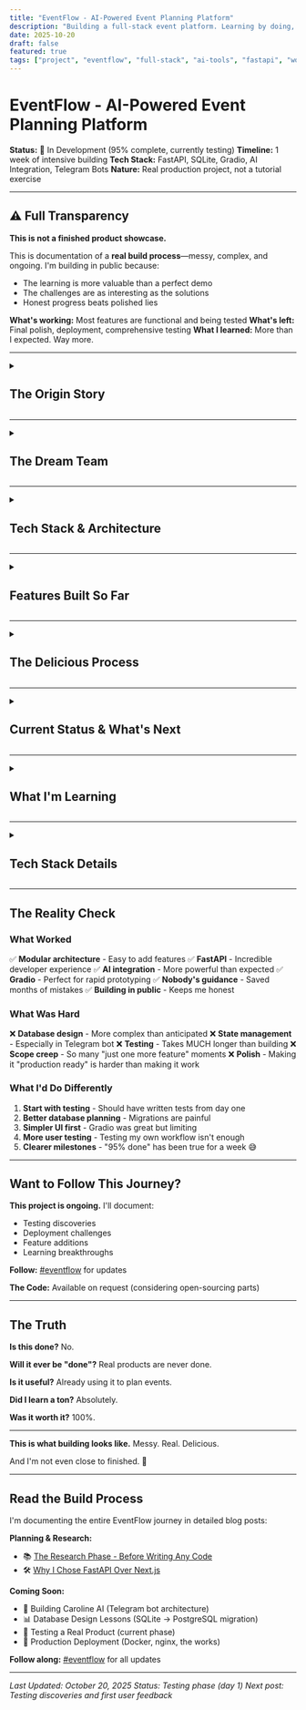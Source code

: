 ```yaml
---
title: "EventFlow - AI-Powered Event Planning Platform"
description: "Building a full-stack event platform. Learning by doing, one feature at a time."
date: 2025-10-20
draft: false
featured: true
tags: ["project", "eventflow", "full-stack", "ai-tools", "fastapi", "work-in-progress"]
---
```


# EventFlow - AI-Powered Event Planning Platform

**Status:** 🔨 In Development (95% complete, currently testing)
**Timeline:** 1 week of intensive building
**Tech Stack:** FastAPI, SQLite, Gradio, AI Integration, Telegram Bots
**Nature:** Real production project, not a tutorial exercise

---

## ⚠️ Full Transparency

**This is not a finished product showcase.**

This is documentation of a **real build process**—messy, complex, and ongoing. I'm building in public because:
- The learning is more valuable than a perfect demo
- The challenges are as interesting as the solutions
- Honest progress beats polished lies

**What's working:** Most features are functional and being tested
**What's left:** Final polish, deployment, comprehensive testing
**What I learned:** More than I expected. Way more.

---

<details>
<summary><h2 class="inline-heading">The Origin Story</h2></summary>

## How This Started

A friend asked me to help organize her wedding.

I looked at existing event planning tools. They were either:
- Too expensive
- Too complicated
- Too generic
- Not smart enough

**The moment:** "I could build something better."

After the [murder mystery game](/projects/artifactum/murder-mystery-1926/), I had the confidence. After learning FastAPI and AI integration, I had the tools.

**The decision:** Build a real event planning platform. For my friend's wedding. And for anyone else who needs it.

### The Research Phase: One Full Day Before Any Code

**The Problem I Discovered:**

Professional event planners spend **20-30 hours per event** just on guest list management. This is insane. Manual work, spreadsheets, endless emails, tracking RSVPs, dietary restrictions, plus-ones, check-ins.

**Market Analysis - What Already Exists:**

**The Expensive Ones** ($100-300/month):
- Full-featured but over-complicated
- Designed for enterprise, not flexible
- More time managing the tool than planning events

**The Simple Ones:**
- Easy but lack depth
- No AI, no automation
- Just digitized spreadsheets

**The Generic Ones:**
- Try to do everything (project management + events)
- Not specialized for event planners' workflows

**The Gap:** A tool that's **complex under the hood but simple to use** + **AI-powered to eliminate manual work**.

**The MVP Strategy - 3 Priority Levels:**

**🔴 LEVEL 1: CORE (Must Have First)**
- Event management (CRUD operations)
- Guest list with RSVP system (solve the 20-30h problem!)
- Basic dashboard

**Why Start Here:** If I solve guest list management brilliantly, planners will save 20-30 hours per event. That's the hook.

**🟡 LEVEL 2: DIFFERENTIATORS**
- Vendor management (LinkedIn-style profiles)
- Budget tracking (estimated vs real, alerts)
- Task/timeline management (deadlines, assignments)

**🟢 LEVEL 3: WOW FACTOR**
- AI-powered vendor recommendations
- Automated timeline generation
- Smart suggestions based on event type
- Chatbot for guest FAQs

**The Tech Stack Decision:**

**Path A: Next.js + Supabase**
- Pros: Popular, great tutorials, fast prototyping
- Cons: Learning React + Next.js + TypeScript from scratch
- Estimated MVP: 4-6 weeks

**Path B: FastAPI + SQLite + Gradio**
- Pros: I already know Python, FastAPI is fast, Gradio prototypes UI instantly
- Cons: Not trendy, will need to replace Gradio later
- Estimated MVP: 1-2 weeks

**My Decision:** FastAPI. Play to my strengths. Ship in 1 week, not 6 weeks. Replace Gradio with React later if needed.

**The Full Stack Chosen:**
- Backend: FastAPI + SQLAlchemy + SQLite (→ PostgreSQL for production)
- Frontend: Gradio (rapid prototyping, replace later)
- AI: Groq API (GPT-OSS-120B) + Smolagents framework
- Telegram: Python-telegram-bot for Caroline AI
- Database: SQLite with Alembic migrations (easy PostgreSQL migration)

**Research Resources Created:**
- `idea-seed.md` - Full market analysis, MVP planning, stack comparison
- `mvp-refs.md` - Technical deep dive: Smolagents patterns, FastAPI production, PostgreSQL migration, Docker deployment, authentication

**The Timeline:**
- Day 1: Research + planning with Claude
- Days 2-7: Building (shipped 95% of features)

**Read the full research process:**
- 📚 [The Research Phase - Market Analysis & Planning](/posts/eventflow-research-phase/)
- 🛠️ [Why FastAPI Over Next.js - Tech Stack Decision](/posts/eventflow-tech-stack-decision/)

### Why EventFlow?

Event planning is:
- **Complex enough** to be interesting
- **Simple enough** to understand
- **Real-world** useful (I actually need this)
- **AI-friendly** (lots of opportunities for smart features)

Perfect learning project.

</details>

---

<details>
<summary><h2 class="inline-heading">The Dream Team</h2></summary>

## Building This Wasn't Solo Work

### Nobody: The Architecture Guru 💙

**Nobody was crucial to this project.** I had:
- The idea
- The energy
- The determination to build it properly

**But I didn't have:**
- Deep knowledge of FastAPI architecture
- Understanding of which tools to use (open source vs paid)
- Database design expertise
- Telegram bot implementation patterns
- Production deployment best practices

**Nobody provided:**
- Initial architecture guidance
- Tool recommendations and comparisons
- Database schema design help
- Best practices I would have missed
- Real-world production insights

**Critical point:** Nobody helped me avoid building something that "works" but is a mess underneath.

### AI Tools: The Building Assistants

**Claude Code** was the development workhorse:
- Wrote most of the actual code
- Debugged issues rapidly
- Implemented features from specifications
- Iterated quickly on feedback

**Claude** helped with:
- Planning and architecture discussions
- Understanding complex concepts
- Problem-solving when stuck
- Documentation and explanations

### My Role: The Director

**I brought:**
- The vision of what to build
- Product decisions and feature choices
- Relentless iteration and testing
- The "this needs to work properly" mindset
- User experience thinking
- Willingness to rebuild when needed

**The collaboration:**
```
Nobody's expertise → My vision → AI tools execution → Real product
```

</details>

---

<details>
<summary><h2 class="inline-heading">Tech Stack & Architecture</h2></summary>

## What's Under the Hood

### Backend: FastAPI + SQLAlchemy
- **FastAPI** for REST API (chosen for speed and auto-docs)
- **SQLAlchemy** ORM for database operations
- **SQLite** database (easily upgradeable to PostgreSQL)
- **Pydantic** schemas for validation
- Modular API structure (events, tasks, vendors, guests)

### Frontend: Multiple Interfaces
- **Gradio** for planner dashboard (rapid prototyping)
- **Bootstrap 5** for responsive design
- **Chart.js** for analytics visualization
- **Jinja2** templates for server-side rendering

### AI Integration
- **Groq API** (GPT-OSS-120B) for LLM extraction
- **Smolagents** framework for AI assistants
- Natural language event creation
- Smart suggestions and automation

### Telegram Bot
- **Caroline** - AI assistant accessible via Telegram
- 47+ tools for complete event management
- Memory system for context retention
- Auto-refresh system for tool updates

### Architecture Decisions

**Why FastAPI?**
- Fast development and execution
- Automatic API documentation
- Modern Python async support
- Great ecosystem

**Why SQLite (for now)?**
- Simple to start
- Perfect for development
- Easy migration path to PostgreSQL
- No additional services needed

**Why Gradio?**
- Rapid UI prototyping
- Built-in chat interface
- Good enough for MVP
- Easy to replace later

**The Modular Approach:**
```
backend/
├── api/
│   ├── events.py      # Event management
│   ├── tasks.py       # Task system
│   ├── vendors.py     # Vendor marketplace
│   └── guests.py      # Guest management
├── models.py          # Database models
├── schemas.py         # Pydantic schemas
└── main.py            # FastAPI app
```

Clean separation. Each feature is independent. Easy to maintain.

</details>

---

<details>
<summary><h2 class="inline-heading">Features Built So Far</h2></summary>

## What's Actually Working

### ✅ Core Event Management
- Create, read, update, delete events
- Event types: weddings, conferences, parties, corporate, birthdays
- Date tracking and venue management
- Event validation and status tracking

### ✅ Task System
- Task creation and management
- Categories: logistics, catering, venue, guests, vendors, decor
- Priorities: critical, high, medium, low
- Progress tracking with real-time statistics
- Template-based task generation (wedding, corporate, birthday)
- 150+ tasks created and tested

### ✅ Vendor Marketplace
- LinkedIn-style vendor profiles
- Search by type, location, rating, price
- 10+ vendor types supported
- Booking management
- Quote tracking
- **AI-powered budget estimation** based on marketplace data

### ✅ Guest Management
- Guest lists with categories (VIP, family, friends, colleagues)
- RSVP system with unique tokens
- Plus-ones management
- Dietary restrictions tracking
- Check-in functionality
- Real-time statistics (response rates, attendance)
- CSV bulk import

### ✅ Analytics Dashboard
- Tasks by status (pie chart)
- Tasks by priority (doughnut chart)
- Guest RSVPs visualization
- Events timeline (6-month view)
- Vendor bookings overview
- Pink theme (of course!)

### ✅ Smart Notifications
- Urgent tasks (due < 3 days)
- Pending meeting proposals
- Low event progress alerts
- Stuck vendor bookings
- Auto-refresh every 2 minutes

### ✅ Meetings & LLM Extraction
- Meeting notes with AI extraction
- Automatic action items detection
- Decisions and concerns extraction
- Assignee and deadline identification
- Groq API integration

### ✅ Caroline AI (Telegram Bot)
- 47 tools for event management
- Natural language interface
- Memory system for context
- Auto-refresh for tool updates
- Accessible from phone anywhere

### 🔄 In Testing
- End-to-end workflows
- Mobile responsiveness
- Edge cases and error handling
- Performance optimization

### ❌ Not Built Yet
- User authentication system
- Payment processing
- Email notifications
- Multi-tenant support
- Production deployment
- Comprehensive documentation

**Honestly:** ~95% of planned features work. The last 5% is polish and production readiness.

</details>

---

<details>
<summary><h2 class="inline-heading">The Delicious Process</h2></summary>

## Why This Was (Is) Delicious

### The Learning

**FastAPI:** Started knowing nothing. Now comfortable building production APIs.

**Database Design:** Learned about relationships, foreign keys, migrations, normalization.

**AI Integration:** From "how do I call an API?" to building a 47-tool AI agent system.

**Full-Stack Thinking:** Understanding how backend, frontend, database, and AI fit together.

### The Challenges (The Fun Part)

**Database Migrations:**
- Learned the hard way about schema changes
- Wrote 4+ migration scripts
- Now understand why tools like Alembic exist

**AI Tool Refresh:**
- Built auto-refresh system so I could add tools without restarting
- Learned about Python's `importlib.reload()`
- Made development SO much faster

**Telegram Bot Architecture:**
- First time building a bot
- Learned about webhooks vs polling
- Implemented memory system for context

**Testing Everything:**
- Created comprehensive testing checklist
- Learning to think about edge cases
- Understanding user flows

### The Surprises

**Good Surprises:**
- FastAPI is amazing (seriously, the docs auto-generation!)
- Gradio makes UI prototyping trivial
- AI agents are more capable than expected
- The modular architecture made changes easy

**Challenging Surprises:**
- Database relationships are tricky
- State management in Telegram bots is complex
- Testing takes longer than building
- Production deployment is its own project

### The "Aha!" Moments

1. **Understanding REST API design:** It clicked when I structured the vendor marketplace
2. **Database normalization:** Finally got why foreign keys matter
3. **AI tool composition:** Realized agents are just well-structured function calls
4. **Testing importance:** Found bugs I would have NEVER caught without systematic testing

</details>

---

<details>
<summary><h2 class="inline-heading">Current Status & What's Next</h2></summary>

## Where We Are Now

**Testing Phase:** Day 1 of comprehensive testing
**Status:** Features mostly work, finding edge cases
**Mood:** Excited and slightly terrified 😅

### What's Being Tested

Using systematic approach (see `/tests/TESTING-CHECKLIST.md` in repo):
- ✅ Backend API endpoints
- 🔄 Frontend interfaces
- 🔄 AI features and agents
- 🔄 Analytics and notifications
- 🔄 End-to-end workflows
- ❌ Performance under load
- ❌ Mobile experience
- ❌ Production deployment

### Immediate Next Steps

1. **Complete Testing** - Systematic check of all features
2. **Bug Fixes** - Address issues found during testing
3. **Documentation** - Write proper user docs
4. **Polish UI** - Improve user experience
5. **Deploy** - Get it live somewhere

### The Long-Term Vision

**Near Future:**
- Production-ready deployment
- User authentication
- Multi-tenant support
- Email notifications
- Payment integration

**Dream Features:**
- AI-powered vendor recommendations
- Smart timeline optimization
- Budget prediction models
- Automated guest communication
- Calendar integrations

**Realistic Timeline:** Months, not weeks. This is a real product.

</details>

---

<details>
<summary><h2 class="inline-heading">What I'm Learning</h2></summary>

## The Real Education

### Technical Skills

**Backend Development:**
- RESTful API design
- Database schema design
- ORM usage (SQLAlchemy)
- API authentication (upcoming)
- Error handling and validation

**Frontend Development:**
- Server-side rendering
- Responsive design
- Data visualization
- User experience thinking

**AI Integration:**
- LLM API usage
- Agent frameworks (Smolagents)
- Tool composition
- Context management
- Prompt engineering

**DevOps (Learning):**
- Environment management
- Database migrations
- Service orchestration
- Deployment strategies

### Product Thinking

- **Scope management:** What's MVP vs nice-to-have
- **User flows:** How people actually use software
- **Edge cases:** All the ways things can break
- **Testing:** Why it matters and how to do it properly

### Process Lessons

1. **Architecture matters:** Good structure makes changes easy
   - Modular FastAPI structure meant adding vendors/meetings/analytics was simple
   - Nobody's guidance on proper structure saved weeks of refactoring

2. **Testing saves time:** Finding bugs early is cheaper
   - Should have written tests from day 1 (learning this the hard way)
   - Current phase: comprehensive testing revealing edge cases I'd never find otherwise

3. **Documentation helps:** Future-you will thank present-you
   - Research seeds (`idea-seed.md`, `mvp-refs.md`) saved me when stuck
   - API auto-docs from FastAPI are lifesavers

4. **Iteration works:** Build → Test → Learn → Improve
   - Gradio → React (planned): frontend can be replaced independently
   - SQLite → PostgreSQL: database migration path clear from day 1
   - Don't over-engineer early, but plan the upgrade path

5. **Collaboration amplifies:** Nobody + AI + Me > Me alone
   - Nobody: Architecture wisdom I didn't have
   - Claude Code: Implementation speed (47 tools built fast)
   - Me: Vision, product decisions, relentless iteration

### Concrete Technical Learnings

**Database Design:**
- Foreign keys prevent orphaned data
- Migrations with Alembic = no data loss on schema changes
- Normalization vs denormalization trade-offs
- Soft deletes > hard deletes (keep audit trail)

**AI Agent Patterns:**
- CodeAgent > ToolCallingAgent (30% fewer steps, more expressive)
- Structured returns (dict/list) > string parsing
- Temperature 0.3-0.5 = reliable but not robotic
- Planning interval prevents agent from getting lost

**FastAPI Production:**
- Dependency injection for database sessions
- Pydantic schemas catch bugs at request time
- Background tasks for async operations
- Health checks for monitoring

**Deployment Strategy:**
- Docker Compose for local development
- Environment variables for all secrets (.env file, never commit)
- Nginx for SSL and reverse proxy
- PostgreSQL connection pooling for performance

</details>

---

<details>
<summary><h2 class="inline-heading">Tech Stack Details</h2></summary>

## Complete Technology Overview

### Backend Stack
```python
FastAPI==0.104.1        # Web framework
SQLAlchemy==2.0.23      # ORM
Pydantic==2.5.0         # Data validation
Uvicorn==0.24.0         # ASGI server
```

**Why FastAPI:**
- Automatic OpenAPI docs at `/docs`
- Type hints everywhere (catches bugs early)
- Fast async support
- Clean, readable code

**Modular Structure:**
```
backend/
├── api/
│   ├── events.py      # Event management endpoints
│   ├── tasks.py       # Task system endpoints
│   ├── vendors.py     # Vendor marketplace endpoints
│   └── guests.py      # Guest management endpoints
├── models.py          # SQLAlchemy database models
├── schemas.py         # Pydantic validation schemas
└── main.py            # FastAPI app initialization
```

### Frontend Stack
```python
Gradio==5.49.1          # UI framework (rapid prototyping)
Bootstrap==5.3          # CSS framework
Chart.js==4.4.0         # Data visualization
Jinja2==3.1.2           # Template engine
```

**Gradio MCP Server:**
- `mcp_server=True` enables both web UI AND MCP server
- Chat interface built-in (perfect for AI assistant)
- 20 lines of code = full chat UI

### AI & Integration
```python
groq==0.4.1             # Groq API client (GPT-OSS-120B)
litellm==1.17.0         # Multi-LLM interface
smolagents==0.1.0       # Agent framework (HuggingFace)
python-telegram-bot     # Telegram integration
```

**Smolagents Architecture Decisions:**
- **CodeAgent** (not ToolCallingAgent) - more expressive, 30% fewer steps
- Structured tool returns (dict/list, not strings)
- Temperature 0.3-0.5 for reliability
- Planning interval every 3 steps for complex tasks
- 47+ tools for complete event management

**Tool Design Pattern:**
```python
@tool
def create_event(name: str, date: str, venue: str) -> dict:
    """
    Creates a new event in the system.

    Args:
        name: Event name (max 100 chars)
        date: ISO format YYYY-MM-DD
        venue: Full venue address or name

    Returns:
        dict: Created event with id, name, date, status
    """
    # Implementation with error handling
    return {"success": True, "data": result}
```

### Database Architecture
- **SQLite** (development) - zero setup, perfect for iterating
- **Alembic** migrations from day 1 (clean schema changes)
- Migration path to **PostgreSQL** (production)
- **SQLAlchemy** ORM (same code works with both databases)

**Key Design Patterns:**
- Foreign key relationships (events → tasks → vendors)
- Proper normalization (no data duplication)
- Index on frequently queried fields
- Soft deletes (keep history)

### Development Tools
```bash
Git                     # Version control
VSCode + Claude Code    # Development environment
Pytest                  # Testing framework (not used enough yet!)
Alembic                 # Database migrations
```

### Production Deployment Plan

**Docker Compose Architecture:**
```yaml
services:
  postgres:     # PostgreSQL database
  backend:      # FastAPI (4 workers)
  frontend:     # Gradio UI
  nginx:        # Reverse proxy + SSL
```

**Stack Considered:**
- Railway.app (easiest, automatic PostgreSQL)
- Fly.io (global edge, great free tier)
- DigitalOcean App Platform (balanced)
- AWS ECS + RDS (most scalable, more complex)

**Security & Production Readiness:**
- JWT authentication (planned)
- Environment variables for all secrets
- Health check endpoints
- Structured logging (JSON format)
- Rate limiting
- CORS configuration
- PostgreSQL connection pooling
- Automated backups

</details>

---

## The Reality Check

### What Worked

✅ **Modular architecture** - Easy to add features
✅ **FastAPI** - Incredible developer experience
✅ **AI integration** - More powerful than expected
✅ **Gradio** - Perfect for rapid prototyping
✅ **Nobody's guidance** - Saved months of mistakes
✅ **Building in public** - Keeps me honest

### What Was Hard

❌ **Database design** - More complex than anticipated
❌ **State management** - Especially in Telegram bot
❌ **Testing** - Takes MUCH longer than building
❌ **Scope creep** - So many "just one more feature" moments
❌ **Polish** - Making it "production ready" is harder than making it work

### What I'd Do Differently

1. **Start with testing** - Should have written tests from day one
2. **Better database planning** - Migrations are painful
3. **Simpler UI first** - Gradio was great but limiting
4. **More user testing** - Testing my own workflow isn't enough
5. **Clearer milestones** - "95% done" has been true for a week 😅

---

## Want to Follow This Journey?

**This project is ongoing.** I'll document:
- Testing discoveries
- Deployment challenges
- Feature additions
- Learning breakthroughs

**Follow:** [#eventflow](/tags/eventflow/) for updates

**The Code:** Available on request (considering open-sourcing parts)

---

## The Truth

**Is this done?** No.

**Will it ever be "done"?** Real products are never done.

**Is it useful?** Already using it to plan events.

**Did I learn a ton?** Absolutely.

**Was it worth it?** 100%.

---

**This is what building looks like.** Messy. Real. Delicious.

And I'm not even close to finished. 🚀

---

## Read the Build Process

I'm documenting the entire EventFlow journey in detailed blog posts:

**Planning & Research:**
- 📚 [The Research Phase - Before Writing Any Code](/posts/eventflow-research-phase/)
- 🛠️ [Why I Chose FastAPI Over Next.js](/posts/eventflow-tech-stack-decision/)

**Coming Soon:**
- 🤖 Building Caroline AI (Telegram bot architecture)
- 📊 Database Design Lessons (SQLite → PostgreSQL migration)
- 🧪 Testing a Real Product (current phase)
- 🚀 Production Deployment (Docker, nginx, the works)

**Follow along:** [#eventflow](/tags/eventflow/) for all updates

---

*Last Updated: October 20, 2025*
*Status: Testing phase (day 1)*
*Next post: Testing discoveries and first user feedback*
